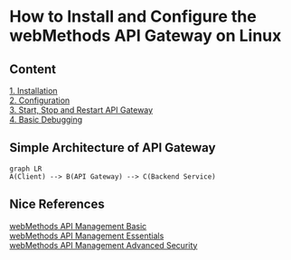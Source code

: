 # How to Install and Configure the webMethods API Gateway on Linux

## Content
[1. Installation](https://github.com/ikromnurrohim/webmethods-api-gateway-guide/blob/master/installation/README.MD#installation) \
[2. Configuration](https://github.com/ikromnurrohim/webmethods-api-gateway-guide/blob/master/configuration/README.MD) \
[3. Start, Stop and Restart API Gateway](https://github.com/ikromnurrohim/webmethods-api-gateway-guide/blob/master/start-stop-api-gateway/README.MD) \
[4. Basic Debugging](https://github.com/ikromnurrohim/webmethods-api-gateway-guide/blob/master/basic-debuging/README.MD)






## Simple Architecture of API Gateway

```mermaid
graph LR
A(Client) --> B(API Gateway) --> C(Backend Service)
```


## Nice References
[webMethods API Management Basic](https://gist.github.com/ikromnurrohim/24c7c49864a528001dac23f9a57558e9) \
[webMethods API Management Essentials](https://gist.github.com/ikromnurrohim/27ceeccb6a6634921dfb2669703b085f) \
[webMethods API Management Advanced Security](https://gist.github.com/ikromnurrohim/ccb815111c8e4658167e08e6d211a00f) 
